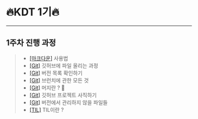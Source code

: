 # 🔥KDT 1기🔥

---

## **1주차** 진행 과정

> - [[마크다운]](./markdown.md) 사용법
> - [[Git]](./git-start.md) 깃허브에 파일 올리는 과정
> - [[Git]](./git-log.md) 버전 목록 확인하기
> - [[Git]](./git-branch.md) 브런치에 관한 모든 것
> - [[Git]](./git-merge.md) 머지란 ? 🚨
> - [[Git]](./git-project.md) 깃허브 프로젝트 사직하기
> - [[Git]](./git-gitignore.md) 버전에서 관리하지 않을 파일들
> - [[TIL]](./TIL.md) TIL이란 ?
